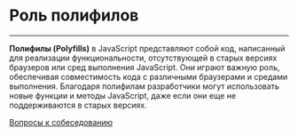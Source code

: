 # Роль полифилов
____

**Полифилы (Polyfills)** в JavaScript представляют собой код, написанный для реализации функциональности, отсутствующей в старых версиях браузеров или сред выполнения JavaScript. Они играют важную роль, обеспечивая совместимость кода с различными браузерами и средами выполнения. Благодаря полифилам разработчики могут использовать новые функции и методы JavaScript, даже если они еще не поддерживаются в старых версиях.

[Вопросы к собеседованию](../../README.md)